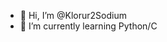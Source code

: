 - 👋 Hi, I’m @Klorur2Sodium
- 🌱 I’m currently learning Python/C

<!---
Klorur2Sodium/Klorur2Sodium is a ✨ special ✨ repository because its `README.md` (this file) appears on your GitHub profile.
You can click the Preview link to take a look at your changes.
--->
